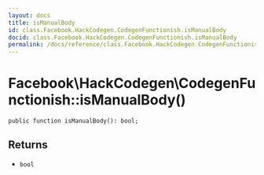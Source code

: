 ```yaml
---
layout: docs
title: isManualBody
id: class.Facebook.HackCodegen.CodegenFunctionish.isManualBody
docid: class.Facebook.HackCodegen.CodegenFunctionish.isManualBody
permalink: /docs/reference/class.Facebook.HackCodegen.CodegenFunctionish.isManualBody/
---
```

# Facebook\\HackCodegen\\CodegenFunctionish::isManualBody()




``` Hack
public function isManualBody(): bool;
```




## Returns




+ ` bool `